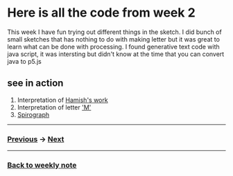 # Here is all the code from week 2
This week I have fun trying out different things in the sketch. I did bunch of small sketches that has nothing to do with making letter but it was great to learn what can be done with processing. I found generative text code with java script, it was intersting but didn't know at the time that you can convert java to p5.js

## see in action
1. Interpretation of [Hamish's work](http://127.0.0.1:8021/)
2. Interpretation of letter ['M'](http://127.0.0.1:8598/)
3. [Spirograph](http://127.0.0.1:8598/)

---------------------------------------------------
### [Previous](https://github.com/napasornc/c0dew0rd/tree/master/processing/week%2001) -> [Next](https://github.com/napasornc/c0dew0rd/tree/master/processing/week%2003)  

--------------------------------------------------
### [Back to weekly note](https://napasornc.github.io/c0dew0rd/)

